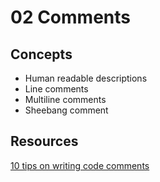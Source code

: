 # 02 Comments

## Concepts

 * Human readable descriptions
 * Line comments
 * Multiline comments
 * Sheebang comment

## Resources

 [10 tips on writing code comments][TIP01]



<!-- links -->

[TIP01]: http://javarevisited.blogspot.nl/2011/08/code-comments-java-best-practices.html

